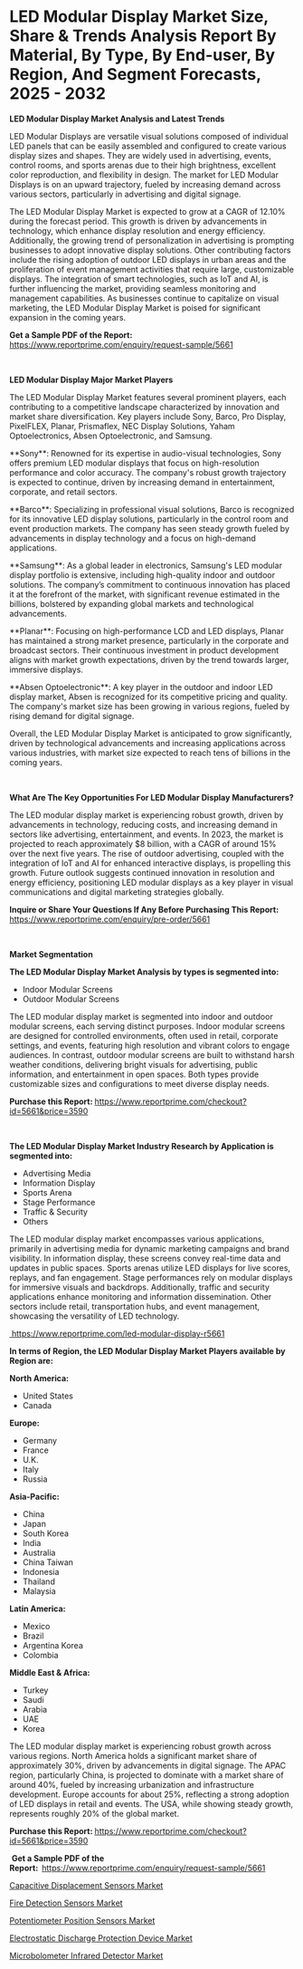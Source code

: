 <p><h1>LED Modular Display Market Size, Share & Trends Analysis Report By Material, By Type, By End-user, By Region, And Segment Forecasts, 2025 - 2032</h1></p><p><strong>LED Modular Display Market Analysis and Latest Trends</strong></p>
<p><p>LED Modular Displays are versatile visual solutions composed of individual LED panels that can be easily assembled and configured to create various display sizes and shapes. They are widely used in advertising, events, control rooms, and sports arenas due to their high brightness, excellent color reproduction, and flexibility in design. The market for LED Modular Displays is on an upward trajectory, fueled by increasing demand across various sectors, particularly in advertising and digital signage.</p><p>The LED Modular Display Market is expected to grow at a CAGR of 12.10% during the forecast period. This growth is driven by advancements in technology, which enhance display resolution and energy efficiency. Additionally, the growing trend of personalization in advertising is prompting businesses to adopt innovative display solutions. Other contributing factors include the rising adoption of outdoor LED displays in urban areas and the proliferation of event management activities that require large, customizable displays. The integration of smart technologies, such as IoT and AI, is further influencing the market, providing seamless monitoring and management capabilities. As businesses continue to capitalize on visual marketing, the LED Modular Display Market is poised for significant expansion in the coming years.</p></p>
<p><strong>Get a Sample PDF of the Report:&nbsp;</strong> <a href="https://www.reportprime.com/enquiry/request-sample/5661?utm_campaign=1106&utm_medium=2&utm_source=Github&utm_content=ia&utm_term=19032025&utm_id=led-modular-display">https://www.reportprime.com/enquiry/request-sample/5661</a></p>
<p>&nbsp;</p>
<p><strong>LED Modular Display Major Market Players</strong></p>
<p><p>The LED Modular Display Market features several prominent players, each contributing to a competitive landscape characterized by innovation and market share diversification. Key players include Sony, Barco, Pro Display, PixelFLEX, Planar, Prismaflex, NEC Display Solutions, Yaham Optoelectronics, Absen Optoelectronic, and Samsung.</p><p>**Sony**: Renowned for its expertise in audio-visual technologies, Sony offers premium LED modular displays that focus on high-resolution performance and color accuracy. The company's robust growth trajectory is expected to continue, driven by increasing demand in entertainment, corporate, and retail sectors.</p><p>**Barco**: Specializing in professional visual solutions, Barco is recognized for its innovative LED display solutions, particularly in the control room and event production markets. The company has seen steady growth fueled by advancements in display technology and a focus on high-demand applications.</p><p>**Samsung**: As a global leader in electronics, Samsung's LED modular display portfolio is extensive, including high-quality indoor and outdoor solutions. The company’s commitment to continuous innovation has placed it at the forefront of the market, with significant revenue estimated in the billions, bolstered by expanding global markets and technological advancements.</p><p>**Planar**: Focusing on high-performance LCD and LED displays, Planar has maintained a strong market presence, particularly in the corporate and broadcast sectors. Their continuous investment in product development aligns with market growth expectations, driven by the trend towards larger, immersive displays.</p><p>**Absen Optoelectronic**: A key player in the outdoor and indoor LED display market, Absen is recognized for its competitive pricing and quality. The company's market size has been growing in various regions, fueled by rising demand for digital signage.</p><p>Overall, the LED Modular Display Market is anticipated to grow significantly, driven by technological advancements and increasing applications across various industries, with market size expected to reach tens of billions in the coming years.</p></p>
<p>&nbsp;</p>
<p><strong>What Are The Key Opportunities For LED Modular Display Manufacturers?</strong></p>
<p><p>The LED modular display market is experiencing robust growth, driven by advancements in technology, reducing costs, and increasing demand in sectors like advertising, entertainment, and events. In 2023, the market is projected to reach approximately $8 billion, with a CAGR of around 15% over the next five years. The rise of outdoor advertising, coupled with the integration of IoT and AI for enhanced interactive displays, is propelling this growth. Future outlook suggests continued innovation in resolution and energy efficiency, positioning LED modular displays as a key player in visual communications and digital marketing strategies globally.</p></p>
<p><strong>Inquire or Share Your Questions If Any Before Purchasing This Report:</strong> <a href="https://www.reportprime.com/enquiry/pre-order/5661?utm_campaign=1106&utm_medium=2&utm_source=Github&utm_content=ia&utm_term=19032025&utm_id=led-modular-display">https://www.reportprime.com/enquiry/pre-order/5661</a></p>
<p>&nbsp;</p>
<p><strong>Market Segmentation</strong></p>
<p><strong>The LED Modular Display Market Analysis by types is segmented into:</strong></p>
<p><ul><li>Indoor Modular Screens</li><li>Outdoor Modular Screens</li></ul></p>
<p><p>The LED modular display market is segmented into indoor and outdoor modular screens, each serving distinct purposes. Indoor modular screens are designed for controlled environments, often used in retail, corporate settings, and events, featuring high resolution and vibrant colors to engage audiences. In contrast, outdoor modular screens are built to withstand harsh weather conditions, delivering bright visuals for advertising, public information, and entertainment in open spaces. Both types provide customizable sizes and configurations to meet diverse display needs.</p></p>
<p><strong>Purchase this Report:&nbsp;</strong><a href="https://www.reportprime.com/checkout?id=5661&price=3590&utm_campaign=1106&utm_medium=2&utm_source=Github&utm_content=ia&utm_term=19032025&utm_id=led-modular-display">https://www.reportprime.com/checkout?id=5661&price=3590</a></p>
<p>&nbsp;</p>
<p><strong>The LED Modular Display Market Industry Research by Application is segmented into:</strong></p>
<p><ul><li>Advertising Media</li><li>Information Display</li><li>Sports Arena</li><li>Stage Performance</li><li>Traffic & Security</li><li>Others</li></ul></p>
<p><p>The LED modular display market encompasses various applications, primarily in advertising media for dynamic marketing campaigns and brand visibility. In information display, these screens convey real-time data and updates in public spaces. Sports arenas utilize LED displays for live scores, replays, and fan engagement. Stage performances rely on modular displays for immersive visuals and backdrops. Additionally, traffic and security applications enhance monitoring and information dissemination. Other sectors include retail, transportation hubs, and event management, showcasing the versatility of LED technology.</p></p>
<p><a href="https://www.reportprime.com/led-modular-display-r5661?utm_campaign=1106&utm_medium=2&utm_source=Github&utm_content=ia&utm_term=19032025&utm_id=led-modular-display">&nbsp;https://www.reportprime.com/led-modular-display-r5661</a></p>
<p><strong>In terms of Region, the LED Modular Display Market Players available by Region are:</strong></p>
<p>
    <p> <strong> North America: </strong>
        <ul>
            <li>United States</li>
            <li>Canada</li>
        </ul>
        </p> 
    <p> <strong> Europe: </strong>
        <ul>
            <li>Germany</li>
            <li>France</li>
            <li>U.K.</li>
            <li>Italy</li>
            <li>Russia</li>
        </ul>
        </p> 
    <p> <strong> Asia-Pacific: </strong>
        <ul>
            <li>China</li>
            <li>Japan</li>
            <li>South Korea</li>
            <li>India</li>
            <li>Australia</li>
            <li>China Taiwan</li>
            <li>Indonesia</li>
            <li>Thailand</li>
            <li>Malaysia</li>
        </ul>
        </p> 
    <p> <strong> Latin America: </strong>
        <ul>
            <li>Mexico</li>
            <li>Brazil</li>
            <li>Argentina Korea</li>
            <li>Colombia</li>
        </ul>
        </p> 
    <p> <strong> Middle East & Africa: </strong>
        <ul>
            <li>Turkey</li>
            <li>Saudi</li>
            <li>Arabia</li>
            <li>UAE</li>
            <li>Korea</li>
        </ul>
    </p>
    </p>
<p><p>The LED modular display market is experiencing robust growth across various regions. North America holds a significant market share of approximately 30%, driven by advancements in digital signage. The APAC region, particularly China, is projected to dominate with a market share of around 40%, fueled by increasing urbanization and infrastructure development. Europe accounts for about 25%, reflecting a strong adoption of LED displays in retail and events. The USA, while showing steady growth, represents roughly 20% of the global market.</p></p>
<p><strong>Purchase this Report: </strong><a href="https://www.reportprime.com/checkout?id=5661&price=3590&utm_campaign=1106&utm_medium=2&utm_source=Github&utm_content=ia&utm_term=19032025&utm_id=led-modular-display">https://www.reportprime.com/checkout?id=5661&price=3590</a></p>
<p>&nbsp;<strong>Get a Sample PDF of the Report:&nbsp;&nbsp;</strong><a href="https://www.reportprime.com/enquiry/request-sample/5661?utm_campaign=1106&utm_medium=2&utm_source=Github&utm_content=ia&utm_term=19032025&utm_id=led-modular-display">https://www.reportprime.com/enquiry/request-sample/5661</a></p>
<p><strong></strong></p>
<p><p><a href="https://github.com/rjaibiagha/Market-Research-Report-List-1/blob/main/capacitive-displacement-sensors-market.md?utm_campaign=1106&utm_medium=2&utm_source=Github&utm_content=ia&utm_term=19032025&utm_id=led-modular-display">Capacitive Displacement Sensors Market</a></p><p><a href="https://github.com/godekkutero4/Market-Research-Report-List-1/blob/main/fire-detection-sensors-market.md?utm_campaign=1106&utm_medium=2&utm_source=Github&utm_content=ia&utm_term=19032025&utm_id=led-modular-display">Fire Detection Sensors Market</a></p><p><a href="https://github.com/brinnoifon/Market-Research-Report-List-1/blob/main/potentiometer-position-sensors-market.md?utm_campaign=1106&utm_medium=2&utm_source=Github&utm_content=ia&utm_term=19032025&utm_id=led-modular-display">Potentiometer Position Sensors Market</a></p><p><a href="https://github.com/abdhsheila7/Market-Research-Report-List-1/blob/main/electrostatic-discharge-protection-device-market.md?utm_campaign=1106&utm_medium=2&utm_source=Github&utm_content=ia&utm_term=19032025&utm_id=led-modular-display">Electrostatic Discharge Protection Device Market</a></p><p><a href="https://github.com/rumaskdallys2/Market-Research-Report-List-1/blob/main/microbolometer-infrared-detector-market.md?utm_campaign=1106&utm_medium=2&utm_source=Github&utm_content=ia&utm_term=19032025&utm_id=led-modular-display">Microbolometer Infrared Detector Market</a></p></p>